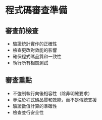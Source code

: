 # 程式碼審查準備

## 審查前檢查

- 驗證統計實作的正確性
- 檢查更改對效能的影響
- 確保程式碼品質和一致性
- 執行所有相關測試

## 審查重點

- 不強制執行向後相容性（除非明確要求）
- 專注於程式碼品質和效能，而不是傳統支援
- 驗證數值計算的準確性
- 檢查並行安全性
